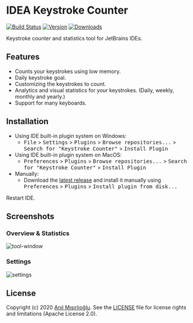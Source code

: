 IDEA Keystroke Counter
=======

[![Build Status][build-badge]][actions]
[![Version][version-badge]][plugin]
[![Downloads][downloads-badge]][plugin]

<!-- Plugin description -->
Keystroke counter and statistics tool for JetBrains IDEs.
<!-- Plugin description end -->

Features
--------
+ Counts your keystrokes using low memory.
+ Daily keystroke goal.
+ Customizing the keystrokes to count.
+ Analytics and visual statistics for your keystrokes. (Daily, weekly, monthly and yearly.)
+ Support for many keyboards.

Installation
------------
- Using IDE built-in plugin system on Windows:
    - <kbd>File</kbd> > <kbd>Settings</kbd> > <kbd>Plugins</kbd> > <kbd>Browse repositories...</kbd> > <kbd>Search for "Keystroke Counter"</kbd> > <kbd>Install Plugin</kbd>
- Using IDE built-in plugin system on MacOS:
    - <kbd>Preferences</kbd> > <kbd>Plugins</kbd> > <kbd>Browse repositories...</kbd> > <kbd>Search for "Keystroke Counter"</kbd> > <kbd>Install Plugin</kbd>
- Manually:
    - Download the [latest release][latest-release] and install it manually using <kbd>Preferences</kbd> > <kbd>Plugins</kbd> > <kbd>Install plugin from disk...</kbd>

Restart IDE.

Screenshots
-----------

### Overview & Statistics
![tool-window](https://user-images.githubusercontent.com/20264712/101558687-83abfe80-39d0-11eb-86b1-bc5d1966bd12.png)

### Settings
![settings](https://user-images.githubusercontent.com/20264712/101558806-cd94e480-39d0-11eb-9475-c1cd29abe719.png)

License
-------
Copyright (c) 2020 [Anıl Mısırlıoğlu][github]. See the [LICENSE](./LICENSE) file for license rights and limitations (Apache License 2.0).

[actions]:         https://github.com/anilmisirlioglu/idea-keystroke-counter/actions
[build-badge]:     https://github.com/anilmisirlioglu/idea-keystroke-counter/workflows/Build/badge.svg
[latest-release]:  https://github.com/anilmisirlioglu/idea-keystroke-counter/releases/latest
[github]:          https://github.com/anilmisirlioglu
[plugin]:          https://plugins.jetbrains.com/plugin/15538
[version-badge]:   https://img.shields.io/jetbrains/plugin/v/15538
[downloads-badge]: https://img.shields.io/jetbrains/plugin/d/15538